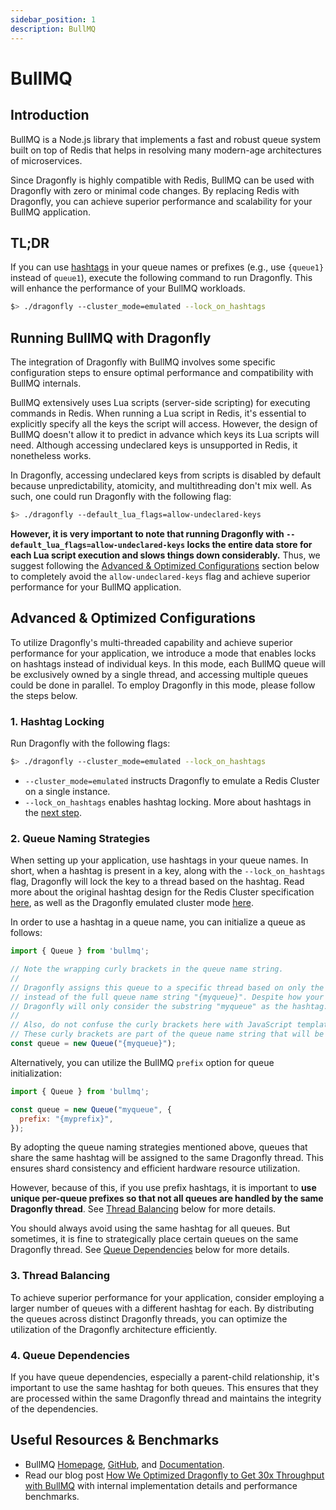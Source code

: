 ```yaml
---
sidebar_position: 1
description: BullMQ
---
```


# BullMQ

## Introduction

BullMQ is a Node.js library that implements a fast and robust queue system built on top of Redis that helps in resolving many modern-age architectures of microservices.

Since Dragonfly is highly compatible with Redis, BullMQ can be used with Dragonfly with zero or minimal code changes.
By replacing Redis with Dragonfly, you can achieve superior performance and scalability for your BullMQ application.

## TL;DR

If you can use [hashtags](https://redis.io/docs/reference/cluster-spec/#hash-tags) in your queue names or prefixes (e.g., use `{queue1}` instead of `queue1`),
execute the following command to run Dragonfly. This will enhance the performance of your BullMQ workloads.

```bash
$> ./dragonfly --cluster_mode=emulated --lock_on_hashtags
```

## Running BullMQ with Dragonfly

The integration of Dragonfly with BullMQ involves some specific configuration steps to ensure optimal performance and compatibility with BullMQ internals.

BullMQ extensively uses Lua scripts (server-side scripting) for executing commands in Redis.
When running a Lua script in Redis, it's essential to explicitly specify all the keys the script will access.
However, the design of BullMQ doesn't allow it to predict in advance which keys its Lua scripts will need.
Although accessing undeclared keys is unsupported in Redis, it nonetheless works.

In Dragonfly, accessing undeclared keys from scripts is disabled by default because unpredictability, atomicity, and multithreading don't mix well.
As such, one could run Dragonfly with the following flag:

```bash
$> ./dragonfly --default_lua_flags=allow-undeclared-keys
```

**However, it is very important to note that running Dragonfly with `--default_lua_flags=allow-undeclared-keys`
locks the entire data store for each Lua script execution and slows things down considerably.**
Thus, we suggest following the [Advanced & Optimized Configurations](#advanced--optimized-configurations) section below to
completely avoid the `allow-undeclared-keys` flag and achieve superior performance for your BullMQ application.

## Advanced & Optimized Configurations

To utilize Dragonfly's multi-threaded capability and achieve superior performance for your application, we introduce a mode that enables locks on hashtags instead of individual keys.
In this mode, each BullMQ queue will be exclusively owned by a single thread, and accessing multiple queues could be done in parallel.
To employ Dragonfly in this mode, please follow the steps below.

### 1. Hashtag Locking

Run Dragonfly with the following flags:

```bash
$> ./dragonfly --cluster_mode=emulated --lock_on_hashtags
```

- `--cluster_mode=emulated` instructs Dragonfly to emulate a Redis Cluster on a single instance.
- `--lock_on_hashtags` enables hashtag locking. More about hashtags in the [next step](#2-queue-naming-strategies).

### 2. Queue Naming Strategies

When setting up your application, use hashtags in your queue names.
In short, when a hashtag is present in a key, along with the `--lock_on_hashtags` flag, Dragonfly will lock the key to a thread based on the hashtag.
Read more about the original hashtag design for the Redis Cluster specification [here](https://redis.io/docs/reference/cluster-spec/#hash-tags),
as well as the Dragonfly emulated cluster mode [here](../managing-dragonfly/cluster-mode.md).

In order to use a hashtag in a queue name, you can initialize a queue as follows:

```javascript
import { Queue } from 'bullmq';

// Note the wrapping curly brackets in the queue name string.
//
// Dragonfly assigns this queue to a specific thread based on only the substring "myqueue",
// instead of the full queue name string "{myqueue}". Despite how your queue name is formatted,
// Dragonfly will only consider the substring "myqueue" as the hashtag.
//
// Also, do not confuse the curly brackets here with JavaScript template literals.
// These curly brackets are part of the queue name string that will be used by Dragonfly.
const queue = new Queue("{myqueue}");
```

Alternatively, you can utilize the BullMQ `prefix` option for queue initialization:

```javascript
import { Queue } from 'bullmq';

const queue = new Queue("myqueue", {
  prefix: "{myprefix}",
});
```

By adopting the queue naming strategies mentioned above, queues that share the same hashtag will be assigned to the same Dragonfly thread.
This ensures shard consistency and efficient hardware resource utilization.

However, because of this, if you use prefix hashtags, it is important to **use unique per-queue prefixes so that not all queues are handled by the same Dragonfly thread**.
See [Thread Balancing](#3-thread-balancing) below for more details.

You should always avoid using the same hashtag for all queues.
But sometimes, it is fine to strategically place certain queues on the same Dragonfly thread.
See [Queue Dependencies](#4-queue-dependencies) below for more details.

### 3. Thread Balancing

To achieve superior performance for your application, consider employing a larger number of queues with a different hashtag for each.
By distributing the queues across distinct Dragonfly threads, you can optimize the utilization of the Dragonfly architecture efficiently.

### 4. Queue Dependencies

If you have queue dependencies, especially a parent-child relationship, it's important to use the same hashtag for both queues.
This ensures that they are processed within the same Dragonfly thread and maintains the integrity of the dependencies.

## Useful Resources & Benchmarks

- BullMQ [Homepage](https://bullmq.io/), [GitHub](https://github.com/taskforcesh/bullmq), and [Documentation](https://docs.bullmq.io/).
- Read our blog post [How We Optimized Dragonfly to Get 30x Throughput with BullMQ](https://www.dragonflydb.io/blog/running-bullmq-with-dragonfly-part-2-optimization)
  with internal implementation details and performance benchmarks.
